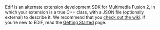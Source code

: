 Edif is an alternate extension development SDK for Multimedia Fusion 2, in which your extension is a true C++ class, with a JSON file (optionally external) to describe it. We recommend that you [check out the wiki](./wiki/). If you're new to EDIF, read the [Getting Started](./wiki/Getting-Started) page.
